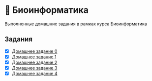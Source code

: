 # 🌿 Биоинформатика
Выполненные домашние задания в рамках курса Биоинформатика

## Задания
- [x] [Домашнее задание 0](https://github.com/PeachMood/bioinformatics/tree/main/task0)
- [x] [Домашнее задание 1](https://github.com/PeachMood/bioinformatics/tree/main/task1)
- [x] [Домашнее задание 2](https://github.com/PeachMood/bioinformatics/tree/main/task2)
- [x] [Домашнее задание 3](https://github.com/PeachMood/bioinformatics/tree/main/task3)
- [x] [Домашнее задание 4](https://github.com/PeachMood/bioinformatics/tree/main/task4)
